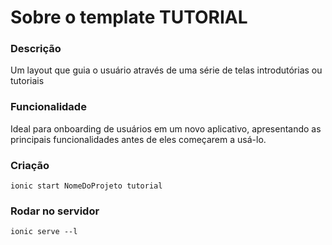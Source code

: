 # Sobre o template TUTORIAL

### Descrição 
Um layout que guia o usuário através de uma série de telas introdutórias ou tutoriais

### Funcionalidade
Ideal para onboarding de usuários em um novo aplicativo, apresentando as principais funcionalidades antes de eles começarem a usá-lo.

### Criação
`ionic start NomeDoProjeto tutorial`

### Rodar no servidor
`ionic serve --l`